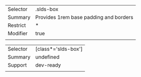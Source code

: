 
|  |  |
|-------|-------|
| Selector | .slds-box  |
| Summary | Provides 1rem base padding and borders |
| Restrict | * |
| Modifier | true |
|  |  |


|  |  |
|-------|-------|
| Selector | [class*='slds-box']  |
| Summary | undefined |
| Support | dev-ready |
|  |  |

